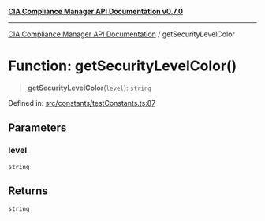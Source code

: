 [**CIA Compliance Manager API Documentation v0.7.0**](../README.md)

***

[CIA Compliance Manager API Documentation](../globals.md) / getSecurityLevelColor

# Function: getSecurityLevelColor()

> **getSecurityLevelColor**(`level`): `string`

Defined in: [src/constants/testConstants.ts:87](https://github.com/Hack23/cia-compliance-manager/blob/main/src/constants/testConstants.ts#L87)

## Parameters

### level

`string`

## Returns

`string`
